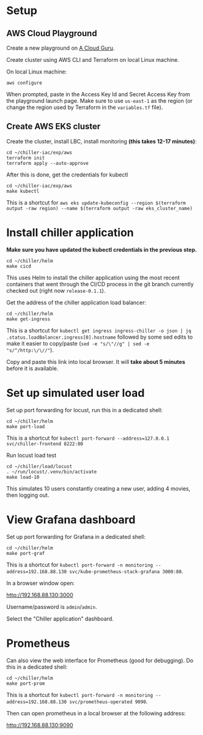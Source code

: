 # Setup

## AWS Cloud Playground
Create a new playground on [A Cloud Guru](https://learn.acloud.guru/cloud-playground/cloud-sandboxes).

Create cluster using AWS CLI and Terraform on local Linux machine.

On local Linux machine:
```
aws configure
```
When prompted, paste in the Access Key Id and Secret Access Key from the playground launch page.  Make sure to use `us-east-1` as the region (or change the region used by Terraform in the `variables.tf` file).

## Create AWS EKS cluster

Create the cluster, install LBC, install monitoring **(this takes 12-17 minutes)**:
```
cd ~/chiller-iac/exp/aws
terraform init
terraform apply --auto-approve
```

After this is done, get the credentials for kubectl
```
cd ~/chiller-iac/exp/aws
make kubectl
```
This is a shortcut for `aws eks update-kubeconfig --region $(terraform output -raw region) --name $(terraform output -raw eks_cluster_name)`

# Install chiller application
**Make sure you have updated the kubectl credentials in the previous step.**

```
cd ~/chiller/helm
make cicd
```
This uses Helm to install the chiller application using the most recent containers that went through the CI/CD process in the git branch currently checked out (right now `release-0.1.1`).

Get the address of the chiller application load balancer:
```
cd ~/chiller/helm
make get-ingress
```
This is a shortcut for `kubectl get ingress ingress-chiller -o json | jq .status.loadBalancer.ingress[0].hostname` followed by some sed edits to make it easier to copy/paste (`sed -e "s/\"//g" | sed -e "s/^/http:\/\//"`).

Copy and paste this link into local browser.  It will **take about 5 minutes** before it is available.

# Set up simulated user load

Set up port forwarding for locust, run this in a dedicated shell:
```
cd ~/chiller/helm
make port-load
```
This is a shortcut for `kubectl port-forward --address=127.0.0.1 svc/chiller-frontend 8222:80`

Run locust load test
```
cd ~/chiller/load/locust
. ~/run/locust/.venv/bin/activate
make load-10
```
This simulates 10 users constantly creating a new user, adding 4 movies, then logging out.

# View Grafana dashboard

Set up port forwarding for Grafana in a dedicated shell:
```
cd ~/chiller/helm
make port-graf
```
This is a shortcut for `kubectl port-forward -n monitoring --address=192.168.88.130 svc/kube-prometheus-stack-grafana 3000:80`.

In a browser window open:

http://192.168.88.130:3000

Username/password is `admin`/`admin`.

Select the "Chiller application" dashboard.

# Prometheus
Can also view the web interface for Prometheus (good for debugging).
Do this in a dedicated shell:
```
cd ~/chiller/helm
make port-prom
```
This is a shortcut for `kubectl port-forward -n monitoring --address=192.168.88.130 svc/prometheus-operated 9090`.

Then can open prometheus in a local browser at the following address:

http://192.168.88.130:9090
